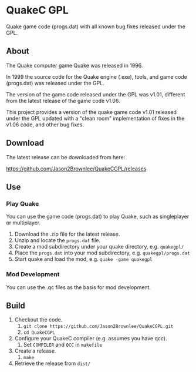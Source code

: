 # QuakeC GPL

Quake game code (progs.dat) with all known bug fixes released under the GPL.

## About

The Quake computer game Quake was released in 1996.

In 1999 the source code for the Quake engine (.exe), tools, and game code (progs.dat) was released under the GPL.

The version of the game code released under the GPL was v1.01, different from the latest release of the game code v1.06.

This project provides a version of the quake game code v1.01 released under the GPL updated with a "clean room" implementation of fixes in the v1.06 code, and other bug fixes.

## Download

The latest release can be downloaded from here:

https://github.com/Jason2Brownlee/QuakeCGPL/releases

## Use

### Play Quake

You can use the game code (progs.dat) to play Quake, such as singleplayer or multiplayer.

1. Download the .zip file for the latest release.
2. Unzip and locate the `progs.dat` file.
3. Create a mod subdirectory under your quake directory, e.g. `quakegpl/`
4. Place the `progs.dat` into your mod subdirectory, e.g. `quakegpl/progs.dat`
5. Start quake and load the mod, e.g. `quake -game quakegpl`

### Mod Development

You can use the .qc files as the basis for mod development.

## Build

1. Checkout the code.
	1. `git clone https://github.com/Jason2Brownlee/QuakeCGPL.git`
	2. `cd QuakeCGPL`
2. Configure your QuakeC compiler (e.g. assumes you have qcc).
	1. Set `COMPILER` and `QCC` in `makefile`
3. Create a release.
	1. `make`
4. Retrieve the release from `dist/`


